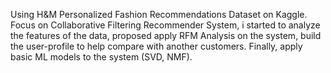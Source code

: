 Using H&M Personalized Fashion Recommendations Dataset on Kaggle. Focus on Collaborative Filtering Recommender System, i started to analyze the features of the data, proposed apply RFM Analysis on the system, build the user-profile to help compare with another customers. Finally, apply basic ML models to the system (SVD, NMF).
